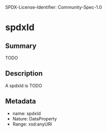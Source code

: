 SPDX-License-Identifier: Community-Spec-1.0

# spdxId

## Summary

TODO

## Description

A spdxId is TODO

## Metadata

- name: spdxId
- Nature: DataProperty
- Range: xsd:anyURI

